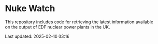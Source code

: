 # Nuke Watch

This repository includes code for retrieving the latest information available on the output of EDF nuclear power plants in the UK.

Last updated: 2025-02-10 03:16